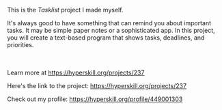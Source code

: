 This is the *Tasklist* project I made myself.


<p>It's always good to have something that can remind you about important tasks. It may be simple paper notes or a sophisticated app. In this project, you will create a text-based program that shows tasks, deadlines, and priorities.</p><br/><br/>Learn more at <a href="https://hyperskill.org/projects/237?utm_source=ide&utm_medium=ide&utm_campaign=ide&utm_content=project-card">https://hyperskill.org/projects/237</a>

Here's the link to the project: https://hyperskill.org/projects/237

Check out my profile: https://hyperskill.org/profile/449001303